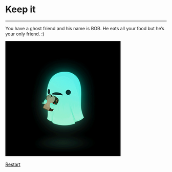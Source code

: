# Keep it
---
You have a ghost friend and his name is BOB. He eats all your food but he’s your only friend. :)

![ghost](ghost.gif)

[Restart](../Start.md)